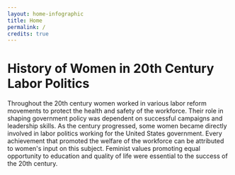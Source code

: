 ```yaml
---
layout: home-infographic
title: Home
permalink: /
credits: true
---
```


# History of Women in 20th Century Labor Politics

Throughout the 20th century women worked in various labor reform movements to protect the health and safety of the workforce. Their role in shaping government policy was dependent on successful campaigns and leadership skills.  As the century progressed, some women became directly involved in labor politics working for the United States government. Every achievement that promoted the welfare of the workforce can be attributed to women's input on this subject. Feminist values promoting equal opportunity to education and quality of life were essential to the success of the 20th century.
